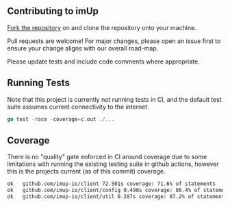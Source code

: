 Contributing to imUp
--

[Fork the repository](https://github.com/imup-io/client/fork) on and clone the repository onto your machine.

Pull requests are welcome! For major changes, please open an issue first to ensure your change aligns with our overall road-map.

Please update tests and include code comments where appropriate.

## Running Tests

Note that this project is currently not running tests in CI, and the default
test suite assumes current connectivity to the internet.

```go
go test -race -coverage=c.out ./...
```

## Coverage

There is no "quality" gate enforced in CI around coverage due to some limitations
with running the existing testing suite in github actions, however this is the projects
current (as of this commit) coverage.

```sh
ok   github.com/imup-io/client 72.501s coverage: 71.6% of statements
ok   github.com/imup-io/client/config 0.490s coverage: 86.4% of statements
ok   github.com/imup-io/client/util 0.287s coverage: 87.2% of statements
```

